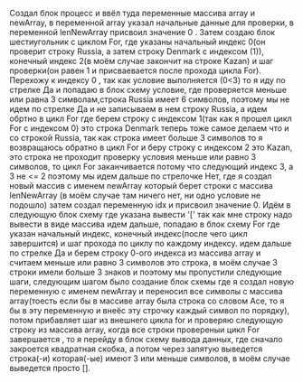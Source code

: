 Создал блок процесс и ввёл туда переменные массива array и newArray, в переменной array указал начальные данные для проверки, в переменной lenNewArray присвоил значение 0 . Затем создаю блок шестиугольник с циклом For, где указаны начальный индекс 0(он проверит строку Russia, а затем строку Denmark с индексом (1)), конечный индекс 2(в моём случае закончит на строке Kazan) и шаг проверки(он равен 1 и присваевается после прохода цикла For). Перехожу к индексу 0 , так как условие выполняется (0<3) то я иду по стрелке Да и попадаю в блок схему условие, где проверяется меньше или равна 3 символам,строка Russia имеет 6 символов, поэтому мы не идем по стрелке Да и не записываем в нем строку Russia, а идем обртно в цикл For где берем строку с индексом 1(так как я прошел цикл For с индексом 0)  это строка Denmark теперь тоже самое делаем что и со строкой Russia, так как строка имеет больше 3 символов то я возвращаюсь обратно в цикл For и беру строку с индексом 2 это Kazan, это строка не проходит проверку условия меньше или равно 3 символов, то цикл For заканчивается потому что следующий индекс 3, а 3 не <= 2 поэтому мы идем дальше по стрелочке Нет, где я создал новый массив с именем newArray который берет строки с массива lenNewArray (в моём случае там ничего нет, ни одно условие не подошло) затем создал переменную idx и присвоил значение 0. Идём в следующую блок схему где указана вывести '[' так как мне строку надо вывести в виде массива идем дальше, попадаю в блок схему For где указан начальный индекс, конечный индекс(после чего цикл завершится) и шаг прохода по циклу по каждому индексу. идем дальше по стрелке Да и берем строку 0-ого индекса из массива array и считаем меньше или равно 3 символов это строка, в моём случае 3 строки имели больше 3 знаков и поэтому мы пропустили следующие шаги, следующим шагом было создание блок схемы где я создал новую переменную с именем newArray и переносил все символы с массива array(тоесть если бы в массиве array была строка со словом Ace, то я бы в эту переменную и внеёс эту строчку каждый символ по порядку), потом прибавляет шаг из внешнего цикла for и проверяю следующую строку из массива array, когда все строки провереныи цикл For завершается , то я перейду в блок схему вывода данных, где сначало закроется квадратная скобка, а потом через запятую выведется строка(-и) которая(-ые) имеют 3 или меньше символов, в моём случае выведется просто [].